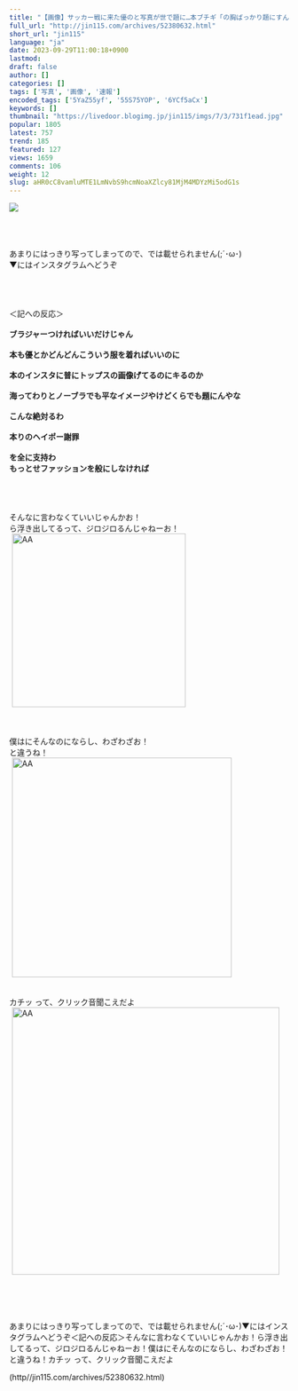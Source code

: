 ```yaml
---
title: "【画像】サッカー戦に来た優のと写真が世で題に…本ブチギ「の胸ばっかり題にすんな！」 オゲーム速報＠刃"
full_url: "http://jin115.com/archives/52380632.html"
short_url: "jin115"
language: "ja"
date: 2023-09-29T11:00:18+0900
lastmod: 
draft: false
author: []
categories: []
tags: ['写真', '画像', '速報']
encoded_tags: ['5YaZ55yf', '55S75YOP', '6YCf5aCx']
keywords: []
thumbnail: "https://livedoor.blogimg.jp/jin115/imgs/7/3/731f1ead.jpg"
popular: 1805
latest: 757
trend: 185
featured: 127
views: 1659
comments: 106
weight: 12
slug: aHR0cC8vamluMTE1LmNvbS9hcmNoaXZlcy81MjM4MDYzMi5odG1s
---
```


![](https://livedoor.blogimg.jp/jin115/imgs/7/3/731f1ead.jpg)

<div><a name='more'></a> <br> <br> <br> あまりにはっきり写ってしまってので、では載せられません(;´･ω･)<br> ▼にはインスタグラムへどうぞ<br> <br> <br> <br> <br> ＜記への反応＞<br> <br> <b>ブラジャーつければいいだけじゃん</b><br> <br> <b>本も優とかどんどんこういう服を着ればいいのに</b><br> <br> <b>本のインスタに普にトップスの画像げてるのにキるのか</b><br> <br> <b>海ってわりとノーブラでも平なイメージやけどくらでも題にんやな</b><br> <br> <b>こんな絶対るわ</b><br> <br> <b>本りのヘイポー謝罪</b><br> <br> <b>を全に支持わ<br> もっとせファッションを般にしなければ</b><br> <br> <br> <br> <br> そんなに言わなくていいじゃんかお！<br> ら浮き出してるって、ジロジロるんじゃねーお！<br> <img src='https//livedoor.blogimg.jp/jin115/imgs/4/1/41dbcb9b.gif' alt='AA' width='313' border='0' hspace='5' class='pict'><br> <br> <br> <br> 僕はにそんなのにならし、わざわざお！<br> と違うね！<br> <img src='https//livedoor.blogimg.jp/jin115/imgs/b/3/b39c0f3f.gif' alt='AA' width='396' border='0' hspace='5' class='pict'><br> <br> <br> カチッ って、クリック音聞こえだよ<br> <img src='https//livedoor.blogimg.jp/jin115/imgs/b/1/b1157570.gif' alt='AA' width='482' border='0' hspace='5' class='pict'><br> <br> <br> <br> <br> <p>あまりにはっきり写ってしまってので、では載せられません(;´･ω･)▼にはインスタグラムへどうぞ＜記への反応＞そんなに言わなくていいじゃんかお！ら浮き出してるって、ジロジロるんじゃねーお！僕はにそんなのにならし、わざわざお！と違うね！カチッ って、クリック音聞こえだよ</p></div>

(http//jin115.com/archives/52380632.html)
